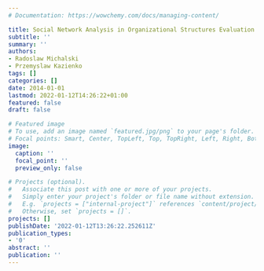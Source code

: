 ```yaml
---
# Documentation: https://wowchemy.com/docs/managing-content/

title: Social Network Analysis in Organizational Structures Evaluation.
subtitle: ''
summary: ''
authors:
- Radoslaw Michalski
- Przemyslaw Kazienko
tags: []
categories: []
date: 2014-01-01
lastmod: 2022-01-12T14:26:22+01:00
featured: false
draft: false

# Featured image
# To use, add an image named `featured.jpg/png` to your page's folder.
# Focal points: Smart, Center, TopLeft, Top, TopRight, Left, Right, BottomLeft, Bottom, BottomRight.
image:
  caption: ''
  focal_point: ''
  preview_only: false

# Projects (optional).
#   Associate this post with one or more of your projects.
#   Simply enter your project's folder or file name without extension.
#   E.g. `projects = ["internal-project"]` references `content/project/deep-learning/index.md`.
#   Otherwise, set `projects = []`.
projects: []
publishDate: '2022-01-12T13:26:22.252611Z'
publication_types:
- '0'
abstract: ''
publication: ''
---
```

